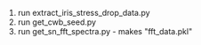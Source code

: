 1) run extract_iris_stress_drop_data.py
2) run get_cwb_seed.py
3) run get_sn_fft_spectra.py - makes "fft_data.pkl"